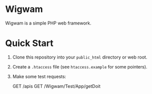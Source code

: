 Wigwam
======

Wigwam is a simple PHP web framework.

Quick Start
===========

  1. Clone this repository into your `public_html` directory or web root.
  2. Create a `.htaccess` file (see `htaccess.example` for some pointers).
  3. Make some test requests:

        GET /apis
        GET /Wigwam/Test/App/getDoit

